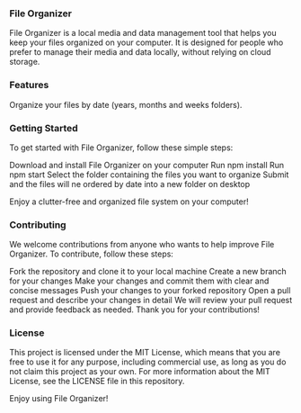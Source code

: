 ### File Organizer
File Organizer is a local media and data management tool that helps you keep your files organized on your computer. It is designed for people who prefer to manage their media and data locally, without relying on cloud storage.

### Features
Organize your files by date (years, months and weeks folders).

### Getting Started
To get started with File Organizer, follow these simple steps:

Download and install File Organizer on your computer
Run npm install
Run npm start
Select the folder containing the files you want to organize
Submit and the files will ne ordered by date into a new folder on desktop

Enjoy a clutter-free and organized file system on your computer!

### Contributing
We welcome contributions from anyone who wants to help improve File Organizer. To contribute, follow these steps:

Fork the repository and clone it to your local machine
Create a new branch for your changes
Make your changes and commit them with clear and concise messages
Push your changes to your forked repository
Open a pull request and describe your changes in detail
We will review your pull request and provide feedback as needed. Thank you for your contributions!

### License
This project is licensed under the MIT License, which means that you are free to use it for any purpose, including commercial use, as long as you do not claim this project as your own. For more information about the MIT License, see the LICENSE file in this repository.

Enjoy using File Organizer!
